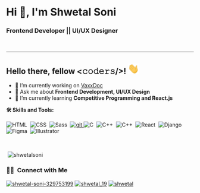 <h1 align="leftr">Hi 👋, I'm Shwetal Soni</h1>
<h3>Frontend Developer || UI/UX Designer</h3>
<br>
<hr />

<h2> Hello there, fellow <𝚌𝚘𝚍𝚎𝚛𝚜/>! 
<img src="https://raw.githubusercontent.com/ABSphreak/ABSphreak/master/gifs/Hi.gif" width="30px"></h2>

- 🔭 I’m currently working on [VaxxDoc](https://github.com/shwetalsoni/VaxxDoc)
- 💬 Ask me about **Frontend Development, UI/UX Design**
- 🌱 I’m currently learning **Competitive Programming and React.js**



**🛠 Skills and Tools:** \
<br>
![HTML](https://img.shields.io/badge/HTML5-E34F26?style=for-the-badge&logo=html5&logoColor=white)&nbsp;
![CSS](https://img.shields.io/badge/CSS3-1572B6?style=for-the-badge&logo=css3&logoColor=white)&nbsp;
![Sass](https://img.shields.io/badge/Sass-CC6699?style=for-the-badge&logo=sass&logoColor=white)&nbsp;
<a href="https://git-scm.com/" target="_blank"> <img src="https://camo.githubusercontent.com/edd3031a0956c904634f9a394267a6ba61e9a0bb95c9512a1fbc0725b4014d03/68747470733a2f2f696d672e736869656c64732e696f2f62616467652f2d4769742d626c61636b3f7374796c653d666c61742d737175617265266c6f676f3d676974" height="28" alt="git" /> </a>
![C](https://img.shields.io/badge/C-00599C?style=for-the-badge&logo=c&logoColor=white)&nbsp;
![C++](https://img.shields.io/badge/C%2B%2B-00599C?style=for-the-badge&logo=c%2B%2B&logoColor=white)&nbsp;
![C++](https://img.shields.io/badge/React-20232A?style=for-the-badge&logo=react&logoColor=61DAFB)&nbsp;
![React](https://img.shields.io/badge/Bootstrap-563D7C?style=for-the-badge&logo=bootstrap&logoColor=white)&nbsp;
![Django](https://img.shields.io/badge/Django-092E20?style=for-the-badge&logo=django&logoColor=white)&nbsp;
![Figma](https://img.shields.io/badge/-Figma-05122A?style=for-the-badge&logo=figma&logoColor=white)&nbsp;
![Illustrator](https://img.shields.io/badge/-Illustrator-05122A?style=for-the-badge&logo=adobe-illustrator&logoColor=white)&nbsp;

<br>
<p>&nbsp;<img align="center" src="https://github-readme-stats.vercel.app/api?username=shwetalsoni&include_all_commits=true&show_icons=true&count_private=true&locale=en&theme=algolia" alt="shwetalsoni" /></p>

### 🤝🏻 &nbsp;Connect with Me
<p align="left">
<a href="https://linkedin.com/in/shwetal-soni-329753199" target="blank"><img align="center" src="https://cdn.jsdelivr.net/npm/simple-icons@3.0.1/icons/linkedin.svg" alt="shwetal-soni-329753199" height="30" width="40" /></a>
<a href="https://www.codechef.com/users/shwetal_19" target="blank"><img align="center" src="https://cdn.jsdelivr.net/npm/simple-icons@3.1.0/icons/codechef.svg" alt="shwetal_19" height="30" width="40" /></a>
<a href="https://codeforces.com/profile/shwetal" target="blank"><img align="center" src="https://cdn.jsdelivr.net/npm/simple-icons@3.0.1/icons/codeforces.svg" alt="shwetal" height="30" width="40" /></a>
</p>




